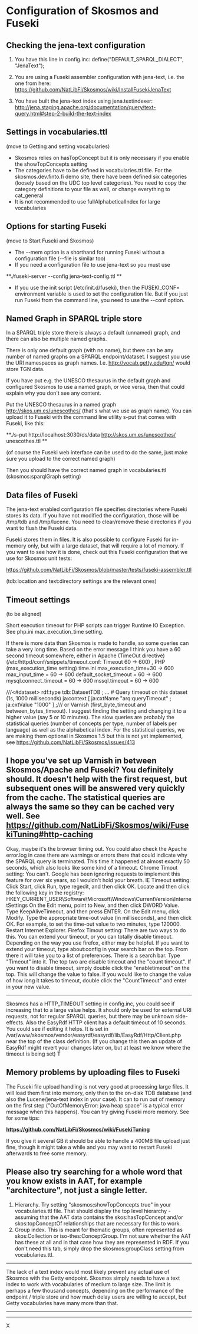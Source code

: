 # Configuration of Skosmos and Fuseki


## Checking the jena-text configuration

1. You have this line in config.inc: 
define("DEFAULT_SPARQL_DIALECT", "JenaText"); 

2. You are using a Fuseki assembler configuration with jena-text, i.e. the one from here: 
https://github.com/NatLibFi/Skosmos/wiki/InstallFusekiJenaText 

3. You have built the jena-text index using jena.textindexer: 
http://jena.staging.apache.org/documentation/query/text-query.html#step-2-build-the-text-index 

## Settings in vocabularies.ttl 

(move to Getting and setting vocabularies)

* Skosmos relies on hasTopConcept but it is only necessary if you enable the showTopConcepts setting
* The categories have to be defined in vocabularies.ttl file. For the skosmos.dev.finto.fi demo site, there have been defined six categories (loosely based on the UDC top level categories). You need to copy the category definitions to your file as well, or change everything to cat_general 
* It is not recommended to use fullAlphabeticalIndex for large vocabularies

## Options for starting Fuseki

(move to Start Fuseki and Skosmos)

* The --mem option is a shorthand for running Fuseki without a configuration file (--file is similar too)
*  If you need a configuration file to use jena-text so you must use

  **./fuseki-server --config jena-text-config.ttl **

* If you use the init script (/etc/init.d/fuseki), then the FUSEKI_CONF= environment variable is used to set the configuration file. But if you just run Fuseki from the command line, you need to use the --conf option. 

## Named Graph in SPARQL triple store

In a SPARQL triple store there is always a default (unnamed) graph, and there can also be multiple named graphs. 

There is only one default graph (with no name), but there can be any number of named graphs on a SPARQL endpoint/dataset. I suggest you use the URI namespaces as graph names. I.e. <http://vocab.getty.edu/tgn/> would store TGN data. 

If you have put e.g. the UNESCO thesaurus in the default graph and configured Skosmos to use a named graph, or vice versa, then that could explain why you don't see any content.

Put the UNESCO thesaurus in a named graph <http://skos.um.es/unescothes/> (that's what we use as graph name). You can upload it to Fuseki with the command line utility s-put that comes with Fuseki, like this: 

**./s-put http://localhost:3030/ds/data http://skos.um.es/unescothes/ unescothes.ttl 
**

(of course the Fuseki web interface can be used to do the same, just make sure you upload to the correct named graph) 

Then you should have the correct named graph in vocabularies.ttl (skosmos:sparqlGraph setting) 

## Data files of Fuseki

The jena-text enabled configuration file specifies directories where Fuseki stores its data. If you have not modified the configuration, those will be /tmp/tdb and /tmp/lucene. You need to clear/remove these directories if you want to flush the Fuseki data. 

Fuseki stores them in files. It is also possible to configure Fuseki for in-memory only, but with a large dataset, that will require a lot of memory. If you want to see how it is done, check out this Fuseki configuration that we use for Skosmos unit tests:

https://github.com/NatLibFi/Skosmos/blob/master/tests/fuseki-assembler.ttl

(tdb:location and text:directory settings are the relevant ones) 

## Timeout settings

(to be aligned)

Short execution timeout for PHP scripts can trigger Runtime IO Exception. See php.ini max_execution_time setting. 

 If there is more data than Skosmos is made to handle, so some queries can take a very long time. Based on the error message I think you have a 60 second timeout somewhere, either in Apache (TimeOut directive) (/etc/httpd/conf/snippets/timeout.conf: Timeout 60 -> 600)
, PHP (max_execution_time setting) 
time.ini  max_execution_time=30 -> 600
max_input_time = 60 -> 600
default_socket_timeout = 60 -> 600
mysql.connect_timeout = 60 -> 600
mssql.timeout = 60 -> 600


///<#dataset> rdf:type      tdb:DatasetTDB ;
 ...
    # Query timeout on this dataset (1s, 1000 milliseconds)
    ja:context [ ja:cxtName "arq:queryTimeout" ;  ja:cxtValue "1000" ] ;///
or Varnish (first_byte_timeout and between_bytes_timeout). I suggest finding the setting and changing it to a higher value (say 5 or 10 minutes). 
The slow queries are probably the statistical queries (number of concepts per type, number of labels per language) as well as the alphabetical index. For the statistical queries, we are making them optional in Skosmos 1.5 but this is not yet implemented, see https://github.com/NatLibFi/Skosmos/issues/413 

I hope you've set up Varnish in between Skosmos/Apache and Fuseki? You definitely should. It doesn't help with the first request, but subsequent ones will be answered very quickly from the cache. The statistical queries are always the same so they can be cached very well. 
See https://github.com/NatLibFi/Skosmos/wiki/FusekiTuning#http-caching 
---

Okay, maybe it's the browser timing out. You could also check the Apache error.log in case there are warnings or errors there that could indicate why the SPARQL query is terminated. This time it happened at almost exactly 50 seconds, which also looks like some kind of a timeout. 
Chrome Timout setting:
You can't. Google has been ignoring requests to implement this feature for over six years, so I wouldn't hold your breath.
IE Timeout setting:
Click Start, click Run, type regedit, and then click OK.
Locate and then click the following key in the registry: HKEY_CURRENT_USER\Software\Microsoft\Windows\CurrentVersion\InternetSettings
On the Edit menu, point to New, and then click DWORD Value.
Type KeepAliveTimeout, and then press ENTER.
On the Edit menu, click Modify.
Type the appropriate time-out value (in milliseconds), and then click OK. For example, to set the time-out value to two minutes, type 120000.
Restart Internet Explorer.
Firefox Timout setting:
There are two ways to do this. You can extend your timeout, or you can totally disable timeout. Depending on the way you use firefox, either may be helpful. If you want to extend your timeout, type about:config in your search bar on the top. From there it will take you to a list of preferences. There is a search bar. Type "Timeout" into it. The top two are disable timeout and the "count timeout". If you want to disable timeout, simply double click the "enabletimeout" on the top. This will change the value to false. If you would like to change the value of how long it takes to timeout, double click the "CountTimeout" and enter in your new value.

---
Skosmos has a HTTP_TIMEOUT setting in config.inc, you could see if increasing that to a large value helps. It should only be used for external URI requests, not for regular SPARQL queries, but there may be unknown side-effects. 
Also the EasyRdf HTTP client has a default timeout of 10 seconds. You could see if editing it helps. It is set in /var/www/skosmos/vendor/easyrdf/easyrdf/lib/EasyRdf/Http/Client.php near the top of the class definition. (If you change this then an update of EasyRdf might revert your changes later on, but at least we know where the timeout is being set) 
T

## Memory problems by uploading files to Fuseki

The Fuseki file upload handling is not very good at processing large files. It will load them first into memory, only then to the on-disk TDB database (and also the Lucene/jena-text index in your case). It can  to run out of memory on the first step ("OutOfMemoryError: java heap space" is a typical error message when this happens). 
You can try giving Fuseki more memory. See for some tips:

**https://github.com/NatLibFi/Skosmos/wiki/FusekiTuning** 

If you give it several GB it should be able to handle a 400MB file upload just fine, though it might take a while and you may want to restart Fuseki afterwards to free some memory. 


Please also try searching for a whole word that you know exists in AAT, for example "architecture", not just a single letter. 
---
1. Hierarchy. Try setting "skosmos:showTopConcepts true" in your vocabularies.ttl file. That should display the top level hierarchy - assuming that the AAT data contains the skos:hasTopConcept and/or skos:topConceptOf relationships that are necessary for this to work. 
2. Group index. This is meant for thematic groups, often represented as skos:Collection or iso-thes:ConceptGroup. I'm not sure whether the AAT has these at all and in that case how they are represented in RDF. If you don't need this tab, simply drop the skosmos:groupClass setting from vocabularies.ttl. 
---
The lack of a text index would most likely prevent any actual use of Skosmos with the Getty endpoint. Skosmos simply needs to have a text index to work with vocabularies of medium to large size. The limit is perhaps a few thousand concepts, depending on the performance of the endpoint / triple store and how much delay users are willing to accept, but Getty vocabularies have many more than that. 

---


--- 
X